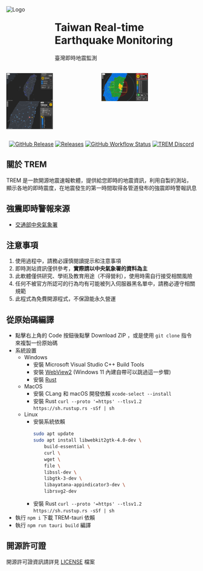 <img alt="Logo" src="https://upload.cc/i1/2022/08/11/DOqzZM.png" width="128px" height="128px" align="left"/>

# Taiwan Real-time Earthquake Monitoring
臺灣即時地震監測

<br />

<div align="center" style="display: grid; grid-template-columns: 1fr 1fr;">
<img alt="主頁" title="主頁" src="./.github/home.png" style="width: 49%; height: auto;" />
<img alt="地震速報" title="地震速報" src="./.github/eew.png" style="width: 49%; height: auto;" />
<img alt="地震報告" title="地震報告" src="./.github/report.png" style="width: 49%; height: auto;" />
</div>

<br />

<div align="center">
  
  <a href="https://github.com/ExpTechTW/TREM-tauri/releases/latest">![GitHub Release](https://img.shields.io/github/v/release/ExpTechTW/TREM-tauri?include_prereleases&label=latest)</a>
  <a href="https://github.com/ExpTechTW/TREM-tauri/releases/latest">![Releases](https://img.shields.io/github/downloads/ExptechTW/TREM-tauri/total?color=%231094fc)</a>
  <a href="https://github.com/ExpTechTW/TREM-tauri/actions/workflows/build.yml">![GitHub Workflow Status](https://img.shields.io/github/actions/workflow/status/ExpTechTW/TREM-tauri/build.yml?branch=main&logo=github)</a>
  <a href="https://discord.gg/exptech-studio">![TREM Discord](https://img.shields.io/discord/926545182407688273?color=%235865F2&logo=discord&logoColor=white)</a>
</div>

## 關於 TREM

TREM 是一款開源地震速報軟體，提供給您即時的地震資訊，利用自製的測站，顯示各地的即時震度，在地震發生的第一時間取得各管道發布的強震即時警報訊息

## 強震即時警報來源

* [交通部中央氣象署](https://www.cwa.gov.tw/)

## 注意事項

1. 使用過程中，請務必謹慎閱讀提示和注意事項
2. 即時測站資訊僅供參考，**實際請以中央氣象署的資料為主**
3. 此軟體僅供研究、學術及教育用途（不得營利），使用時需自行接受相關風險
4. 任何不被官方所認可的行為均有可能被列入伺服器黑名單中，請務必遵守相關規範
5. 此程式為免費開源程式，不保證能永久營運

## 從原始碼編譯

- 點擊右上角的 Code 按鈕後點擊 Download ZIP ，或是使用 `git clone` 指令來複製一份原始碼
- 系統設置
  - Windows
    - 安裝 Microsoft Visual Studio C++ Build Tools
    - 安裝 [WebView2](https://developer.microsoft.com/en-us/microsoft-edge/webview2/#download-section) (Windows 11 內建自帶可以跳過這一步驟) 
    - 安裝 [Rust](https://www.rust-lang.org/tools/install)
  - MacOS
    - 安裝 CLang 和 macOS 開發依賴 `xcode-select --install`
    - 安裝 Rust `curl --proto '=https' --tlsv1.2 https://sh.rustup.rs -sSf | sh`
  - Linux
    - 安裝系統依賴
      ```bash
      sudo apt update
      sudo apt install libwebkit2gtk-4.0-dev \
          build-essential \
          curl \
          wget \
          file \
          libssl-dev \
          libgtk-3-dev \
          libayatana-appindicator3-dev \
          librsvg2-dev
      ```
    - 安裝 Rust `curl --proto '=https' --tlsv1.2 https://sh.rustup.rs -sSf | sh`
- 執行 `npm i` 下載 TREM-tauri 依賴
- 執行 `npm run tauri build` 編譯

## 開源許可證

開源許可證資訊請詳見 [LICENSE](LICENSE) 檔案
